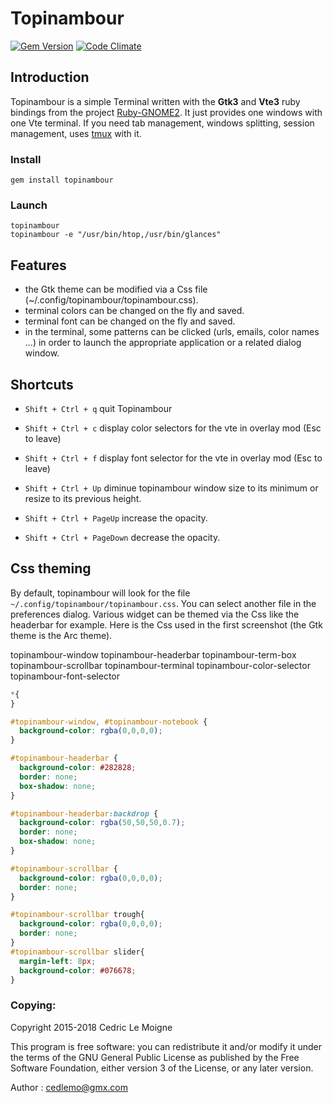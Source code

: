 # Topinambour

[![Gem Version](https://badge.fury.io/rb/topinambour.svg)](https://badge.fury.io/rb/topinambour)
[![Code Climate](https://codeclimate.com/github/cedlemo/topinambour/badges/gpa.svg)](https://codeclimate.com/github/cedlemo/topinambour)

## Introduction
Topinambour is a simple Terminal written with the **Gtk3** and **Vte3** ruby bindings from the project [Ruby-GNOME2](https://github.com/ruby-gnome2/ruby-gnome2). It just provides one windows with one Vte terminal. If you need tab management, windows splitting, session management,
uses [tmux](https://github.com/tmux/tmux/wiki) with it.

### Install

    gem install topinambour

### Launch

    topinambour
    topinambour -e "/usr/bin/htop,/usr/bin/glances"

## Features

*    the Gtk theme can be modified via a Css file (~/.config/topinambour/topinambour.css).
*    terminal colors can be changed on the fly and saved.
*    terminal font can be changed on the fly and saved.
*    in the terminal, some patterns can be clicked (urls, emails, color names ...)
in order to launch the appropriate application or a related dialog window.

## Shortcuts

*    `Shift + Ctrl + q` quit Topinambour

*    `Shift + Ctrl + c` display color selectors for the vte in overlay mod (Esc to leave)

*    `Shift + Ctrl + f` display font selector for the vte in overlay mod (Esc to leave)

*    `Shift + Ctrl + Up` diminue topinambour window size to its minimum or resize to its previous height.

*    `Shift + Ctrl + PageUp` increase the opacity.

*    `Shift + Ctrl + PageDown` decrease the opacity.

## Css theming

By default, topinambour will look for the file `~/.config/topinambour/topinambour.css`. You can select another file in the preferences dialog.
Various widget can be themed via the Css like the headerbar for example. Here is the Css used in the first screenshot (the Gtk theme is the Arc theme).

topinambour-window
topinambour-headerbar
topinambour-term-box
topinambour-scrollbar
topinambour-terminal
topinambour-color-selector
topinambour-font-selector

```css
*{
}

#topinambour-window, #topinambour-notebook {
  background-color: rgba(0,0,0,0);
}

#topinambour-headerbar {
  background-color: #282828;
  border: none;
  box-shadow: none;
}

#topinambour-headerbar:backdrop {
  background-color: rgba(50,50,50,0.7);
  border: none;
  box-shadow: none;
}

#topinambour-scrollbar {
  background-color: rgba(0,0,0,0);
  border: none;
}

#topinambour-scrollbar trough{
  background-color: rgba(0,0,0,0);
  border: none;
}
#topinambour-scrollbar slider{
  margin-left: 8px;
  background-color: #076678;
}
```

### Copying:

Copyright 2015-2018 Cedric Le Moigne

This program is free software: you can redistribute it and/or modify
it under the terms of the GNU General Public License as published by
the Free Software Foundation, either version 3 of the License, or
any later version.

Author : cedlemo@gmx.com
